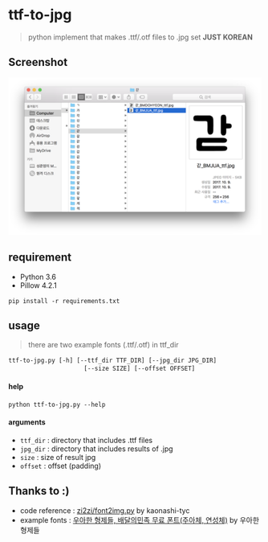 # ttf-to-jpg

> python implement that makes .ttf/.otf files to .jpg set **JUST KOREAN**

## Screenshot

![screenshot](./assets/screenshot.png)

## requirement
- Python 3.6
- Pillow 4.2.1

```
pip install -r requirements.txt
```

## usage
> there are two example fonts (.ttf/.otf) in ttf_dir

```
ttf-to-jpg.py [-h] [--ttf_dir TTF_DIR] [--jpg_dir JPG_DIR]
                     [--size SIZE] [--offset OFFSET]
 ```

#### help
```
python ttf-to-jpg.py --help
```

#### arguments
- `ttf_dir` : directory that includes .ttf files
- `jpg_dir` : directory that includes results of .jpg
- `size` : size of result jpg
- `offset` : offset (padding)



## Thanks to :)
- code reference : [zi2zi/font2img.py](https://github.com/kaonashi-tyc/zi2zi/blob/master/font2img.py) by kaonashi-tyc
- example fonts : [우아한 형제들, 배달의민족 무료 폰트(주아체, 연성체)](http://font.woowahan.com/) by 우아한 형제들